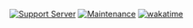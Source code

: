[![Support Server](https://img.shields.io/discord/364313717720219651.svg?color=7289da&label=TrainerDex&logo=discord&style=flat)](https://discord.gg/bDPnJ2)
[![Maintenance](https://img.shields.io/static/v1?label=Maintained?&message=yes&color=green&style=flat)](#)
[![wakatime](https://wakatime.com/badge/github/TrainerDex/Website.svg?style=flat)](https://wakatime.com/badge/github/TrainerDex/Website)

